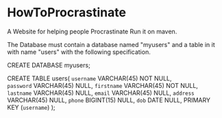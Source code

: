 # HowToProcrastinate
A Website for helping people Procrastinate
Run it on maven.

The Database must contain a database named "myusers" and a table in it with name "users" with the following specification.

CREATE DATABASE myusers;

CREATE TABLE users( 
  `username`  VARCHAR(45) NOT NULL,  
  `password`  VARCHAR(45) NULL, 
  `firstname` VARCHAR(45) NOT NULL, 
  `lastname`  VARCHAR(45) NULL, 
  `email`     VARCHAR(45) NULL, 
  `address`   VARCHAR(45) NULL, 
  `phone`     BIGINT(15) NULL, 
  `dob`       DATE NULL,
  PRIMARY KEY (`username`) 
  );
